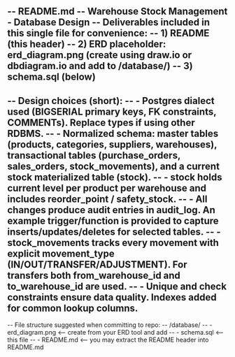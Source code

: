 -- README.md
-- Warehouse Stock Management - Database Design
-- Deliverables included in this single file for convenience:
-- 1) README (this header)
-- 2) ERD placeholder: erd_diagram.png (create using draw.io or dbdiagram.io and add to /database/)
-- 3) schema.sql (below)
--
-- Design choices (short):
-- - Postgres dialect used (BIGSERIAL primary keys, FK constraints, COMMENTs). Replace types if using other RDBMS.
-- - Normalized schema: master tables (products, categories, suppliers, warehouses), transactional tables (purchase_orders, sales_orders, stock_movements), and a current stock materialized table (stock).
-- - stock holds current level per product per warehouse and includes reorder_point / safety_stock.
-- - All changes produce audit entries in audit_log. An example trigger/function is provided to capture inserts/updates/deletes for selected tables.
-- - stock_movements tracks every movement with explicit movement_type (IN/OUT/TRANSFER/ADJUSTMENT). For transfers both from_warehouse_id and to_warehouse_id are used.
-- - Unique and check constraints ensure data quality. Indexes added for common lookup columns.
--
-- File structure suggested when committing to repo:
-- /database/
--   - erd_diagram.png      <-- create from your ERD tool and add
--   - schema.sql           <-- this file
--   - README.md            <-- you may extract the README header into README.md

